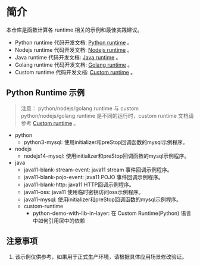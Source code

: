 
# 简介
本仓库是函数计算各 runtime 相关的示例和最佳实践建议。
- Python runtime 代码开发文档: [Python runtime](https://help.aliyun.com/document_detail/74753.html) 。
- Nodejs runtime 代码开发文档: [Nodejs runtime](https://help.aliyun.com/document_detail/74754.html) 。
- Java runtime 代码开发文档: [Java runtime](https://help.aliyun.com/document_detail/74755.html) 。
- Golang runtime 代码开发文档: [Golang runtime](https://help.aliyun.com/document_detail/323505.html) 。
- Custom runtime 代码开发文档: [Custom runtime](https://help.aliyun.com/document_detail/132042.html) 。

## Python Runtime 示例
> 注意： python/nodejs/golang runtime 与 custom python/nodejs/golang runtime 是不同的运行时，custom runtime 文档请参考 [Custom runtime](https://help.aliyun.com/document_detail/132044.html) 。

- python
    - python3-mysql: 使用initializer和preStop回调函数的mysql示例程序。
- nodejs
    - nodejs14-mysql: 使用initializer和preStop回调函数的mysql示例程序。
- java
    - java11-blank-stream-event: java11 stream 事件回调示例程序。
    - java11-blank-pojo-event: java11 POJO 事件回调示例程序。
    - java11-blank-http: java11 HTTP回调示例程序。
    - java11-oss: java11 使用临时密钥访问oss示例程序。
    - java11-mysql: 使用initializer和preStop回调函数的mysql示例程序。
  - custom-runtime
    - python-demo-with-lib-in-layer: 在 Custom Runtime(Python) 语言中如何引用层中的依赖

## 注意事项
1. 该示例仅供参考，如果用于正式生产环境，请根据具体应用场景修改验证。
